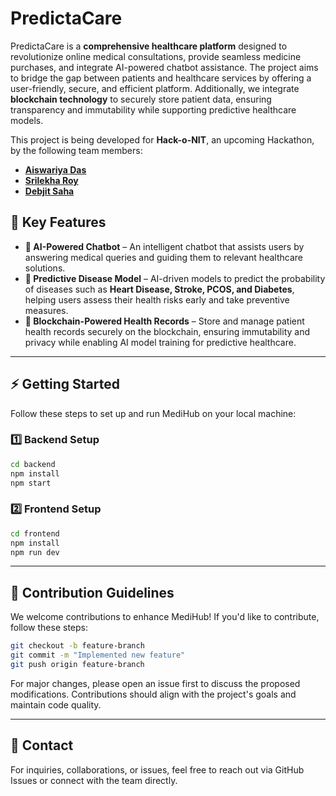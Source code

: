# PredictaCare

PredictaCare is a **comprehensive healthcare platform** designed to revolutionize online medical consultations, provide seamless medicine purchases, and integrate AI-powered chatbot assistance. The project aims to bridge the gap between patients and healthcare services by offering a user-friendly, secure, and efficient platform. Additionally, we integrate **blockchain technology** to securely store patient data, ensuring transparency and immutability while supporting predictive healthcare models. 

This project is being developed for **Hack-o-NIT**, an upcoming Hackathon, by the following team members:

- [**Aiswariya Das**](https://github.com/aiswariya13)
- [**Srilekha Roy**](https://github.com/srilu-roy)
- [**Debjit Saha**](https://github.com/ErenYeager2004)

## 🚀 Key Features

- **🤖 AI-Powered Chatbot** – An intelligent chatbot that assists users by answering medical queries and guiding them to relevant healthcare solutions.
- **🧬 Predictive Disease Model** – AI-driven models to predict the probability of diseases such as **Heart Disease, Stroke, PCOS, and Diabetes**, helping users assess their health risks early and take preventive measures.
- **📑 Blockchain-Powered Health Records** – Store and manage patient health records securely on the blockchain, ensuring immutability and privacy while enabling AI model training for predictive healthcare.

---

## ⚡ Getting Started

Follow these steps to set up and run MediHub on your local machine:

### 1️⃣ Backend Setup
```sh
cd backend
npm install
npm start
```

### 2️⃣ Frontend Setup
```sh
cd frontend
npm install
npm run dev
```

---

## 🤝 Contribution Guidelines
We welcome contributions to enhance MediHub! If you'd like to contribute, follow these steps:

```sh
git checkout -b feature-branch
git commit -m "Implemented new feature"
git push origin feature-branch
```

For major changes, please open an issue first to discuss the proposed modifications. Contributions should align with the project's goals and maintain code quality.

---

## 📩 Contact
For inquiries, collaborations, or issues, feel free to reach out via GitHub Issues or connect with the team directly.